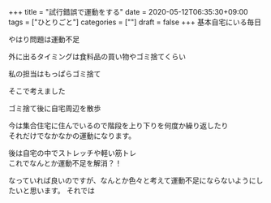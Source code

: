 +++
title = "試行錯誤で運動をする"
date = 2020-05-12T06:35:30+09:00
tags = ["ひとりごと"]
categories = [""]
draft = false
+++
基本自宅にいる毎日

やはり問題は運動不足

外に出るタイミングは食料品の買い物やゴミ捨てくらい

私の担当はもっぱらゴミ捨て

そこで考えました

ゴミ捨て後に自宅周辺を散歩

今は集合住宅に住んでいるので階段を上り下りを何度か繰り返したり  
それだけでなかなかの運動になります。

後は自宅の中でストレッチや軽い筋トレ  
これでなんとか運動不足を解消？！

なっていれば良いのですが、なんとか色々と考えて運動不足にならないようにしたいと思います。
それでは

